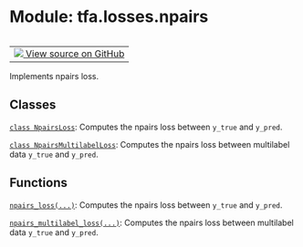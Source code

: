 <div itemscope itemtype="http://developers.google.com/ReferenceObject">
<meta itemprop="name" content="tfa.losses.npairs" />
<meta itemprop="path" content="Stable" />
</div>

# Module: tfa.losses.npairs


<table class="tfo-notebook-buttons tfo-api" align="left">

<td>
  <a target="_blank" href="https://github.com/tensorflow/addons/tree/r0.6/tensorflow_addons/losses/npairs.py">
    <img src="https://www.tensorflow.org/images/GitHub-Mark-32px.png" />
    View source on GitHub
  </a>
</td></table>



Implements npairs loss.

<!-- Placeholder for "Used in" -->


## Classes

[`class NpairsLoss`](../../tfa/losses/NpairsLoss.md): Computes the npairs loss between `y_true` and `y_pred`.

[`class NpairsMultilabelLoss`](../../tfa/losses/NpairsMultilabelLoss.md): Computes the npairs loss between multilabel data `y_true` and `y_pred`.

## Functions

[`npairs_loss(...)`](../../tfa/losses/npairs_loss.md): Computes the npairs loss between `y_true` and `y_pred`.

[`npairs_multilabel_loss(...)`](../../tfa/losses/npairs_multilabel_loss.md): Computes the npairs loss between multilabel data `y_true` and `y_pred`.

